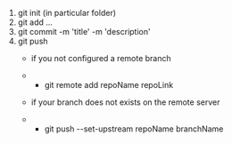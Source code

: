 1. git init (in particular folder)
2. git add <file1path> <file2path> ...
3. git commit -m 'title' -m 'description'
4. git push
    * if you not configured a remote branch
    * * git remote add repoName repoLink

    * if your branch does not exists on the remote server
    * * git push --set-upstream repoName branchName    
